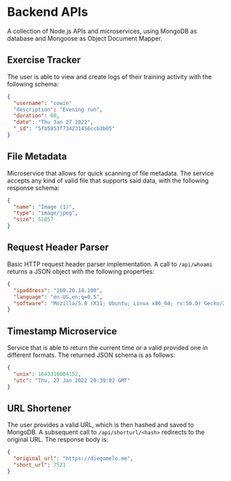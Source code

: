 # Backend APIs
A collection of Node.js APIs and microservices, using MongoDB as database and Mongoose as Object Document Mapper.

## Exercise Tracker
The user is able to view and create logs of their training activity with the following schema:

```json
{
  "username": "cowie"
  "description": "Evening run",
  "duration": 60,
  "date": "Thu Jan 27 2022",
  "_id": "5fb5853f734231456ccb3b05"
}
```

## File Metadata
Microservice that allows for quick scanning of file metadata. The service accepts any kind of valid file that supports said data, with the following response schema:

```json
{
  "name": "Image (1)",
  "type": "image/jpeg",
  "size": 51857
}
```

## Request Header Parser
Basic HTTP request header parser implementation. A call to `/api/whoami` returns a JSON object with the following properties:

```json
{
  "ipaddress": "160.20.14.100",
  "language": "en-US,en;q=0.5",
  "software": "Mozilla/5.0 (X11; Ubuntu; Linux x86_64; rv:50.0) Gecko/20100101 Firefox/50.0"
}
```

## Timestamp Microservice
Service that is able to return the current time or a valid provided one in different formats. The returned JSON schema is as follows:

```json
{
  "unix": 1643316004152, 
  "utc": "Thu, 27 Jan 2022 20:39:02 GMT"
}
```

## URL Shortener
The user provides a valid URL, which is then hashed and saved to MongoDB. A subsequent call to `/api/shorturl/<hash>` redirects to the original URL. The response body is:

```json
{
  "original_url": "https://diegomelo.me",
  "short_url": 7521
}
```
